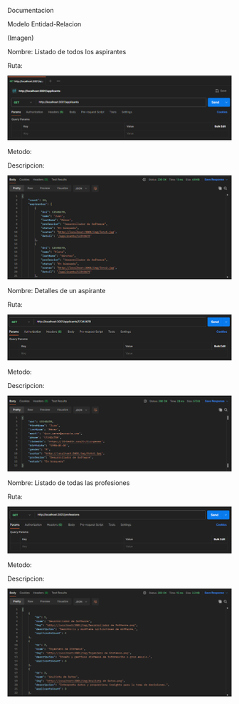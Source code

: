 
Documentacion

Modelo Entidad-Relacion

(Imagen)

Nombre: Listado de todos los aspirantes

Ruta:

![Aspirantes Ruta](presentation/applicants.png)

Metodo:

Descripcion:

![Aspirantes salida](presentation/applicants-salida.png)

Nombre: Detalles de un aspirante

Ruta:

![Aspirante detalle](presentation/applicants-detail.png)

Metodo:

Descripcion:

![Aspirante detalle salida](presentation/applicants-detail-salida.png)

Nombre: Listado de todas las profesiones

Ruta:

![Profesion](presentation/professions.png)

Metodo:

Descripcion:

![Profesion salida](presentation/preofessions-salida.png)